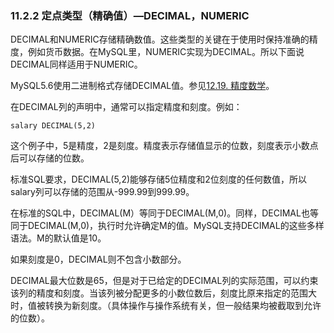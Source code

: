 ### 11.2.2 定点类型（精确值）—DECIMAL，NUMERIC

DECIMAL和NUMERIC存储精确数值。这些类型的关键在于使用时保持准确的精度，例如货币数据。在MySQL里，NUMERIC实现为DECIMAL。所以下面说DECIMAL同样适用于NUMERIC。

MySQL5.6使用二进制格式存储DECIMAL值。参见[12.19. 精度数学](./12.19.0_Precision_Math.md)。

在DECIMAL列的声明中，通常可以指定精度和刻度。例如：

```
salary DECIMAL(5,2)
```

这个例子中，5是精度，2是刻度。精度表示存储值显示的位数，刻度表示小数点后可以存储的位数。

标准SQL要求，DECIMAL(5,2)能够存储5位精度和2位刻度的任何数值，所以salary列可以存储的范围从-999.99到999.99。

在标准的SQL中，DECIMAL(M）等同于DECIMAL(M,0)。同样，DECIMAL也等同于DECIMAL(M,0)，执行时允许确定M的值。MySQL支持DECIMAL的这些多样语法。M的默认值是10。

如果刻度是0，DECIMAL则不包含小数部分。

DECIMAL最大位数是65，但是对于已给定的DECIMAL列的实际范围，可以约束该列的精度和刻度。当该列被分配更多的小数位数后，刻度比原来指定的范围大时，值被转换为新刻度。（具体操作与操作系统有关，但一般结果均被截取到允许的位数）。

